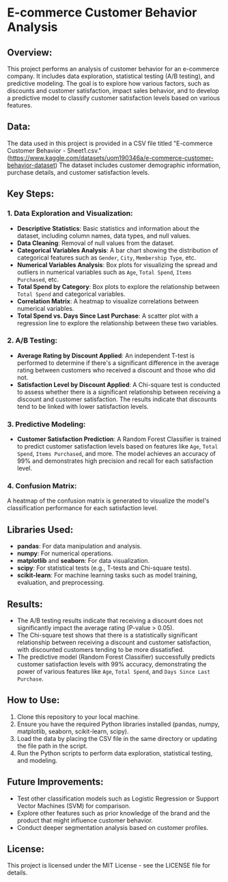 # E-commerce Customer Behavior Analysis

## Overview:
This project performs an analysis of customer behavior for an e-commerce company. It includes data exploration, statistical testing (A/B testing), and predictive modeling. The goal is to explore how various factors, such as discounts and customer satisfaction, impact sales behavior, and to develop a predictive model to classify customer satisfaction levels based on various features.

## Data:
The data used in this project is provided in a CSV file titled "E-commerce Customer Behavior - Sheet1.csv." (https://www.kaggle.com/datasets/uom190346a/e-commerce-customer-behavior-dataset) The dataset includes customer demographic information, purchase details, and customer satisfaction levels.

## Key Steps:

### 1. Data Exploration and Visualization:
- **Descriptive Statistics**: Basic statistics and information about the dataset, including column names, data types, and null values.
- **Data Cleaning**: Removal of null values from the dataset.
- **Categorical Variables Analysis**: A bar chart showing the distribution of categorical features such as `Gender`, `City`, `Membership Type`, etc.
- **Numerical Variables Analysis**: Box plots for visualizing the spread and outliers in numerical variables such as `Age`, `Total Spend`, `Items Purchased`, etc.
- **Total Spend by Category**: Box plots to explore the relationship between `Total Spend` and categorical variables.
- **Correlation Matrix**: A heatmap to visualize correlations between numerical variables.
- **Total Spend vs. Days Since Last Purchase**: A scatter plot with a regression line to explore the relationship between these two variables.

### 2. A/B Testing:
- **Average Rating by Discount Applied**: An independent T-test is performed to determine if there's a significant difference in the average rating between customers who received a discount and those who did not.
- **Satisfaction Level by Discount Applied**: A Chi-square test is conducted to assess whether there is a significant relationship between receiving a discount and customer satisfaction. The results indicate that discounts tend to be linked with lower satisfaction levels.

### 3. Predictive Modeling:
- **Customer Satisfaction Prediction**: A Random Forest Classifier is trained to predict customer satisfaction levels based on features like `Age`, `Total Spend`, `Items Purchased`, and more. The model achieves an accuracy of 99% and demonstrates high precision and recall for each satisfaction level.

### 4. Confusion Matrix: 
A heatmap of the confusion matrix is generated to visualize the model's classification performance for each satisfaction level.

## Libraries Used:
- **pandas**: For data manipulation and analysis.
- **numpy**: For numerical operations.
- **matplotlib** and **seaborn**: For data visualization.
- **scipy**: For statistical tests (e.g., T-tests and Chi-square tests).
- **scikit-learn**: For machine learning tasks such as model training, evaluation, and preprocessing.

## Results:
- The A/B testing results indicate that receiving a discount does not significantly impact the average rating (P-value > 0.05).
- The Chi-square test shows that there is a statistically significant relationship between receiving a discount and customer satisfaction, with discounted customers tending to be more dissatisfied.
- The predictive model (Random Forest Classifier) successfully predicts customer satisfaction levels with 99% accuracy, demonstrating the power of various features like `Age`, `Total Spend`, and `Days Since Last Purchase`.

## How to Use:
1. Clone this repository to your local machine.
2. Ensure you have the required Python libraries installed (pandas, numpy, matplotlib, seaborn, scikit-learn, scipy).
3. Load the data by placing the CSV file in the same directory or updating the file path in the script.
4. Run the Python scripts to perform data exploration, statistical testing, and modeling.

## Future Improvements:
- Test other classification models such as Logistic Regression or Support Vector Machines (SVM) for comparison.
- Explore other features such as prior knowledge of the brand and the product that might influence customer behavior.
- Conduct deeper segmentation analysis based on customer profiles.

## License:
This project is licensed under the MIT License - see the LICENSE file for details.
